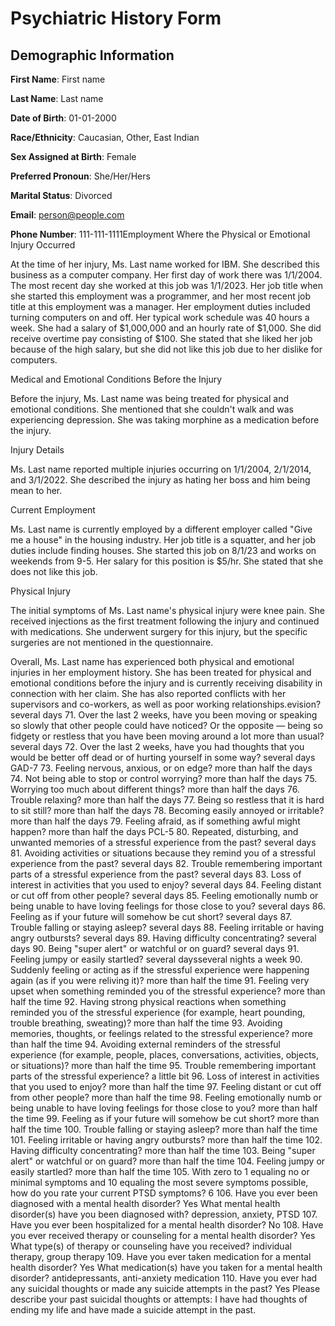 # Psychiatric History Form

## Demographic Information

**First Name**: First name

**Last Name**: Last name

**Date of Birth**: 01-01-2000

**Race/Ethnicity**: Caucasian, Other, East Indian

**Sex Assigned at Birth**: Female

**Preferred Pronoun**: She/Her/Hers

**Marital Status**: Divorced

**Email**: person@people.com

**Phone Number**: 111-111-1111Employment Where the Physical or Emotional Injury Occurred

At the time of her injury, Ms. Last name worked for IBM. She described this business as a computer company. Her first day of work there was 1/1/2004. The most recent day she worked at this job was 1/1/2023. Her job title when she started this employment was a programmer, and her most recent job title at this employment was a manager. Her employment duties included turning computers on and off. Her typical work schedule was 40 hours a week. She had a salary of $1,000,000 and an hourly rate of $1,000. She did receive overtime pay consisting of $100. She stated that she liked her job because of the high salary, but she did not like this job due to her dislike for computers.

Medical and Emotional Conditions Before the Injury

Before the injury, Ms. Last name was being treated for physical and emotional conditions. She mentioned that she couldn't walk and was experiencing depression. She was taking morphine as a medication before the injury.

Injury Details

Ms. Last name reported multiple injuries occurring on 1/1/2004, 2/1/2014, and 3/1/2022. She described the injury as hating her boss and him being mean to her.

Current Employment

Ms. Last name is currently employed by a different employer called "Give me a house" in the housing industry. Her job title is a squatter, and her job duties include finding houses. She started this job on 8/1/23 and works on weekends from 9-5. Her salary for this position is $5/hr. She stated that she does not like this job.

Physical Injury

The initial symptoms of Ms. Last name's physical injury were knee pain. She received injections as the first treatment following the injury and continued with medications. She underwent surgery for this injury, but the specific surgeries are not mentioned in the questionnaire.

Overall, Ms. Last name has experienced both physical and emotional injuries in her employment history. She has been treated for physical and emotional conditions before the injury and is currently receiving disability in connection with her claim. She has also reported conflicts with her supervisors and co-workers, as well as poor working relationships.evision?
several days
71. Over the last 2 weeks, have you been moving or speaking so slowly that other people could have noticed? Or the opposite — being so fidgety or restless that you have been moving around a lot more than usual?
several days
72. Over the last 2 weeks, have you had thoughts that you would be better off dead or of hurting yourself in some way?
several days
GAD-7
73. Feeling nervous, anxious, or on edge?
more than half the days
74. Not being able to stop or control worrying?
more than half the days
75. Worrying too much about different things?
more than half the days
76. Trouble relaxing?
more than half the days
77. Being so restless that it is hard to sit still?
more than half the days
78. Becoming easily annoyed or irritable?
more than half the days
79. Feeling afraid, as if something awful might happen?
more than half the days
PCL-5
80. Repeated, disturbing, and unwanted memories of a stressful experience from the past?
several days
81. Avoiding activities or situations because they remind you of a stressful experience from the past?
several days
82. Trouble remembering important parts of a stressful experience from the past?
several days
83. Loss of interest in activities that you used to enjoy?
several days
84. Feeling distant or cut off from other people?
several days
85. Feeling emotionally numb or being unable to have loving feelings for those close to you?
several days
86. Feeling as if your future will somehow be cut short?
several days
87. Trouble falling or staying asleep?
several days
88. Feeling irritable or having angry outbursts?
several days
89. Having difficulty concentrating?
several days
90. Being "super alert" or watchful or on guard?
several days
91. Feeling jumpy or easily startled?
several daysseveral nights a week
90. Suddenly feeling or acting as if the stressful experience were happening again (as if you were reliving it)?
more than half the time
91. Feeling very upset when something reminded you of the stressful experience?
more than half the time
92. Having strong physical reactions when something reminded you of the stressful experience (for example, heart pounding, trouble breathing, sweating)?
more than half the time
93. Avoiding memories, thoughts, or feelings related to the stressful experience?
more than half the time
94. Avoiding external reminders of the stressful experience (for example, people, places, conversations, activities, objects, or situations)?
more than half the time
95. Trouble remembering important parts of the stressful experience?
a little bit
96. Loss of interest in activities that you used to enjoy?
more than half the time
97. Feeling distant or cut off from other people?
more than half the time
98. Feeling emotionally numb or being unable to have loving feelings for those close to you?
more than half the time
99. Feeling as if your future will somehow be cut short?
more than half the time
100. Trouble falling or staying asleep?
more than half the time
101. Feeling irritable or having angry outbursts?
more than half the time
102. Having difficulty concentrating?
more than half the time
103. Being "super alert" or watchful or on guard?
more than half the time
104. Feeling jumpy or easily startled?
more than half the time
105. With zero to 1 equaling no or minimal symptoms and 10 equaling the most severe symptoms possible, how do you rate your current PTSD symptoms?
6
106. Have you ever been diagnosed with a mental health disorder?
Yes
What mental health disorder(s) have you been diagnosed with?
depression, anxiety, PTSD
107. Have you ever been hospitalized for a mental health disorder?
No
108. Have you ever received therapy or counseling for a mental health disorder?
Yes
What type(s) of therapy or counseling have you received?
individual therapy, group therapy
109. Have you ever taken medication for a mental health disorder?
Yes
What medication(s) have you taken for a mental health disorder?
antidepressants, anti-anxiety medication
110. Have you ever had any suicidal thoughts or made any suicide attempts in the past?
Yes
Please describe your past suicidal thoughts or attempts:
I have had thoughts of ending my life and have made a suicide attempt in the past.